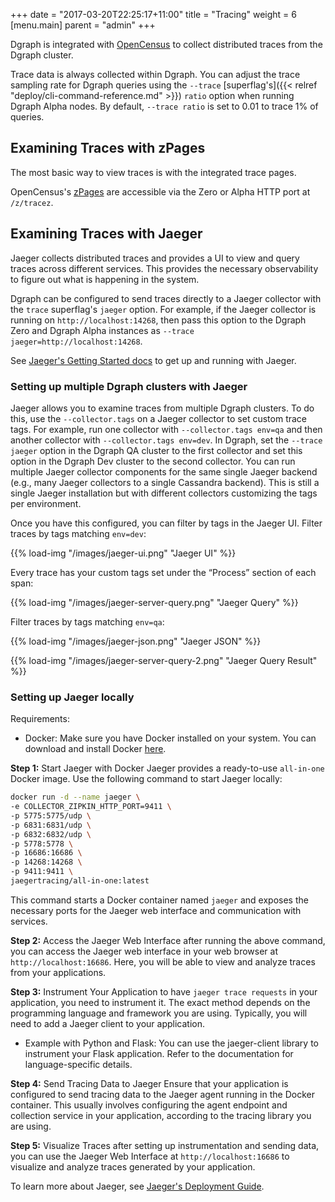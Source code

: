 +++
date = "2017-03-20T22:25:17+11:00"
title = "Tracing"
weight = 6
[menu.main]
    parent = "admin"
+++

Dgraph is integrated with [OpenCensus](https://opencensus.io/zpages/) to collect distributed traces from the Dgraph cluster.

Trace data is always collected within Dgraph. You can adjust the trace sampling rate for Dgraph queries using the `--trace` [superflag's]({{< relref "deploy/cli-command-reference.md" >}}) `ratio` option when running Dgraph Alpha nodes. By default, `--trace ratio`  is set to 0.01 to trace 1% of queries.

## Examining Traces with zPages

The most basic way to view traces is with the integrated trace pages.

OpenCensus's [zPages](https://opencensus.io/zpages/) are accessible via the Zero or Alpha HTTP port at `/z/tracez`.

## Examining Traces with Jaeger

Jaeger collects distributed traces and provides a UI to view and query traces across different services. This provides the necessary observability to figure out what is happening in the system.

Dgraph can be configured to send traces directly to a Jaeger collector with the `trace` superflag's `jaeger` option. For example, if the Jaeger collector is running on `http://localhost:14268`, then pass this option to the Dgraph Zero and Dgraph Alpha instances as `--trace jaeger=http://localhost:14268`.

See [Jaeger's Getting Started docs](https://www.jaegertracing.io/docs/getting-started/) to get up and running with Jaeger.

### Setting up multiple Dgraph clusters with Jaeger

Jaeger allows you to examine traces from multiple Dgraph clusters. To do this, use the `--collector.tags` on a Jaeger collector to set custom trace tags. For example, run one collector with `--collector.tags env=qa` and then another collector with `--collector.tags env=dev`. In Dgraph, set the `--trace jaeger` option in the Dgraph QA cluster to the first collector and set this option in the Dgraph Dev cluster to the second collector.
You can run multiple Jaeger collector components for the same single Jaeger backend (e.g., many Jaeger collectors to a single Cassandra backend). This is still a single Jaeger installation but with different collectors customizing the tags per environment.

Once you have this configured, you can filter by tags in the Jaeger UI. Filter traces by tags matching `env=dev`:

{{% load-img "/images/jaeger-ui.png" "Jaeger UI" %}}

Every trace has your custom tags set under the “Process” section of each span:

{{% load-img "/images/jaeger-server-query.png" "Jaeger Query" %}}

Filter traces by tags matching `env=qa`:

{{% load-img "/images/jaeger-json.png" "Jaeger JSON" %}}

{{% load-img "/images/jaeger-server-query-2.png" "Jaeger Query Result" %}}

### Setting up Jaeger locally
Requirements:
* Docker: Make sure you have Docker installed on your system. You can download and install Docker [here](https://www.docker.com/).

**Step 1:** Start Jaeger with Docker
Jaeger provides a ready-to-use `all-in-one` Docker image. Use the following command to start Jaeger locally:

```sh
docker run -d --name jaeger \ 
-e COLLECTOR_ZIPKIN_HTTP_PORT=9411 \ 
-p 5775:5775/udp \ 
-p 6831:6831/udp \ 
-p 6832:6832/udp \ 
-p 5778:5778 \ 
-p 16686:16686 \ 
-p 14268:14268 \ 
-p 9411:9411 \ 
jaegertracing/all-in-one:latest
```

This command starts a Docker container named `jaeger` and exposes the necessary ports for the Jaeger web interface and communication with services.

**Step 2:** Access the Jaeger Web Interface
after running the above command, you can access the Jaeger web interface in your web browser at `http://localhost:16686`. Here, you will be able to view and analyze traces from your applications.

**Step 3:** Instrument Your Application to have `jaeger trace requests` in your application, you need to instrument it. The exact method depends on the programming language and framework you are using. Typically, you will need to add a Jaeger client to your application.
* Example with Python and Flask: You can use the jaeger-client library to instrument your Flask application. Refer to the documentation for language-specific details.

**Step 4:** Send Tracing Data to Jaeger
Ensure that your application is configured to send tracing data to the Jaeger agent running in the Docker container. This usually involves configuring the agent endpoint and collection service in your application, according to the tracing library you are using.

**Step 5:** Visualize Traces
after setting up instrumentation and sending data, you can use the Jaeger Web Interface at `http://localhost:16686` to visualize and analyze traces generated by your application.

To learn more about Jaeger, see [Jaeger's Deployment Guide](https://www.jaegertracing.io/docs/deployment/).

